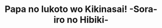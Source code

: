 --- 
title: "Papa no Iukoto wo Kikinasai! -Sora-iro no Hibiki-"
publishdate: "2019-4-11T16:48:46+02:00"
src: "https://365manga.net/manga/papa-no-iukoto-wo-kikinasai-sora-iro-no-hibiki"
image: "https://data.365manga.net/images/thumbnails/24174-papa-no-iukoto-wo-kikinasai-sora-iro-no-hibiki.jpg"
description: "Sora-iro no Hibiki is a spin-off series of Papa no iukoto wo Kikinasai! (http://www.batoto.net/comic/_/comics/papa-no-iukoto-wo-kikinasai-r960). This particular series is a prequel, starting about one year before the regular series, that tells the story of the Elder sister, Sora, and her new life as a junior high freshman."
---
